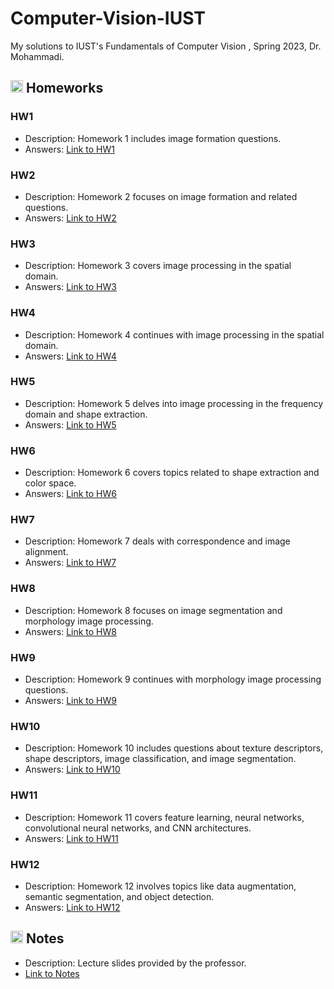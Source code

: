 # Computer-Vision-IUST
My solutions to IUST's Fundamentals of Computer Vision , Spring 2023, Dr. Mohammadi.

## <img width="20" height="20" src="https://img.icons8.com/ios/50/41b883/homework.png" alt="homework"/> Homeworks
### HW1
- Description: Homework 1 includes image formation questions.
- Answers: [Link to HW1](https://github.com/lelnazrezaeel/Computer-Vision-IUST/tree/main/Homeworks/HW1)

### HW2
- Description: Homework 2 focuses on image formation and related questions.
- Answers: [Link to HW2](https://github.com/lelnazrezaeel/Computer-Vision-IUST/tree/main/Homeworks/HW2)

### HW3
- Description: Homework 3 covers image processing in the spatial domain.
- Answers: [Link to HW3](https://github.com/lelnazrezaeel/Computer-Vision-IUST/tree/main/Homeworks/HW3)

### HW4
- Description: Homework 4 continues with image processing in the spatial domain.
- Answers: [Link to HW4](https://github.com/lelnazrezaeel/Computer-Vision-IUST/tree/main/Homeworks/HW4)

### HW5
- Description: Homework 5 delves into image processing in the frequency domain and shape extraction.
- Answers: [Link to HW5](https://github.com/lelnazrezaeel/Computer-Vision-IUST/tree/main/Homeworks/HW5)

### HW6
- Description: Homework 6 covers topics related to shape extraction and color space.
- Answers: [Link to HW6](https://github.com/lelnazrezaeel/Computer-Vision-IUST/tree/main/Homeworks/HW6)

### HW7
- Description: Homework 7 deals with correspondence and image alignment.
- Answers: [Link to HW7](https://github.com/lelnazrezaeel/Computer-Vision-IUST/tree/main/Homeworks/HW7)

### HW8
- Description: Homework 8 focuses on image segmentation and morphology image processing.
- Answers: [Link to HW8](https://github.com/lelnazrezaeel/Computer-Vision-IUST/tree/main/Homeworks/HW8)

### HW9
- Description: Homework 9 continues with morphology image processing questions.
- Answers: [Link to HW9](https://github.com/lelnazrezaeel/Computer-Vision-IUST/tree/main/Homeworks/HW9)

### HW10
- Description: Homework 10 includes questions about texture descriptors, shape descriptors, image classification, and image segmentation.
- Answers: [Link to HW10](https://github.com/lelnazrezaeel/Computer-Vision-IUST/tree/main/Homeworks/HW10)

### HW11
- Description: Homework 11 covers feature learning, neural networks, convolutional neural networks, and CNN architectures.
- Answers: [Link to HW11](https://github.com/lelnazrezaeel/Computer-Vision-IUST/tree/main/Homeworks/HW11)

### HW12
- Description: Homework 12 involves topics like data augmentation, semantic segmentation, and object detection.
- Answers: [Link to HW12](https://github.com/lelnazrezaeel/Computer-Vision-IUST/tree/main/Homeworks/HW12)

## <img width="20" height="20" src="https://img.icons8.com/external-smashingstocks-mixed-smashing-stocks/68/41b883/external-Notes-work-from-home-smashingstocks-mixed-smashing-stocks-2.png" alt="Notes"/> Notes
- Description: Lecture slides provided by the professor.
- [Link to Notes](https://github.com/lelnazrezaeel/Computer-Vision-IUST/tree/main/Notes)
